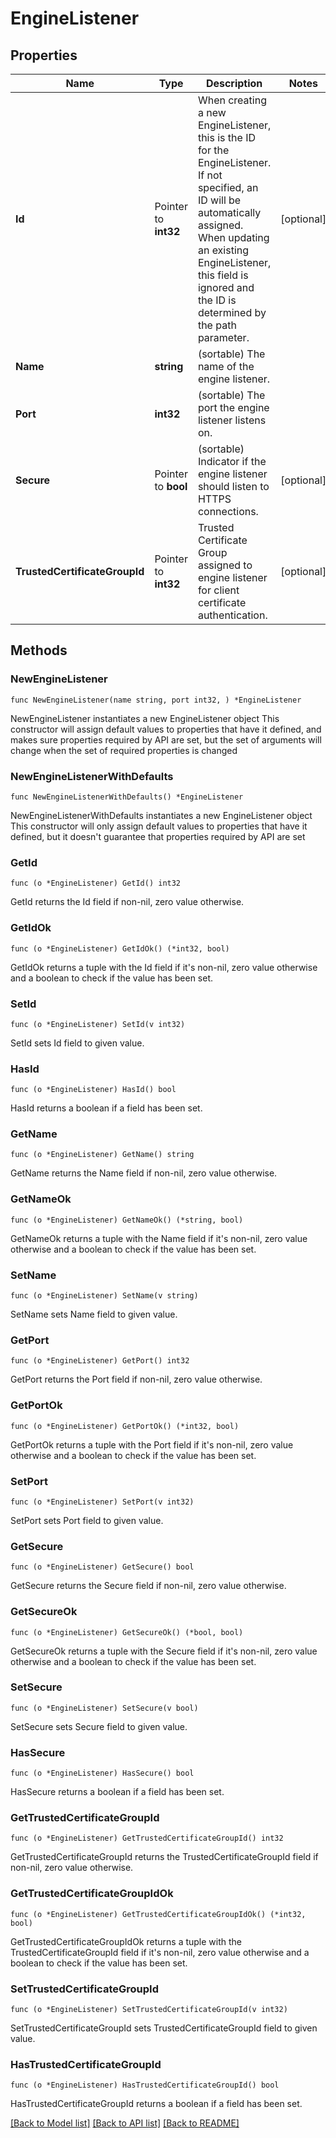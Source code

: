 # EngineListener

## Properties

Name | Type | Description | Notes
------------ | ------------- | ------------- | -------------
**Id** | Pointer to **int32** | When creating a new EngineListener, this is the ID for the EngineListener. If not specified, an ID will be automatically assigned. When updating an existing EngineListener, this field is ignored and the ID is determined by the path parameter. | [optional] 
**Name** | **string** | (sortable) The name of the engine listener. | 
**Port** | **int32** | (sortable) The port the engine listener listens on. | 
**Secure** | Pointer to **bool** | (sortable) Indicator if the engine listener should listen to HTTPS connections. | [optional] 
**TrustedCertificateGroupId** | Pointer to **int32** | Trusted Certificate Group assigned to engine listener for client certificate authentication. | [optional] 

## Methods

### NewEngineListener

`func NewEngineListener(name string, port int32, ) *EngineListener`

NewEngineListener instantiates a new EngineListener object
This constructor will assign default values to properties that have it defined,
and makes sure properties required by API are set, but the set of arguments
will change when the set of required properties is changed

### NewEngineListenerWithDefaults

`func NewEngineListenerWithDefaults() *EngineListener`

NewEngineListenerWithDefaults instantiates a new EngineListener object
This constructor will only assign default values to properties that have it defined,
but it doesn't guarantee that properties required by API are set

### GetId

`func (o *EngineListener) GetId() int32`

GetId returns the Id field if non-nil, zero value otherwise.

### GetIdOk

`func (o *EngineListener) GetIdOk() (*int32, bool)`

GetIdOk returns a tuple with the Id field if it's non-nil, zero value otherwise
and a boolean to check if the value has been set.

### SetId

`func (o *EngineListener) SetId(v int32)`

SetId sets Id field to given value.

### HasId

`func (o *EngineListener) HasId() bool`

HasId returns a boolean if a field has been set.

### GetName

`func (o *EngineListener) GetName() string`

GetName returns the Name field if non-nil, zero value otherwise.

### GetNameOk

`func (o *EngineListener) GetNameOk() (*string, bool)`

GetNameOk returns a tuple with the Name field if it's non-nil, zero value otherwise
and a boolean to check if the value has been set.

### SetName

`func (o *EngineListener) SetName(v string)`

SetName sets Name field to given value.


### GetPort

`func (o *EngineListener) GetPort() int32`

GetPort returns the Port field if non-nil, zero value otherwise.

### GetPortOk

`func (o *EngineListener) GetPortOk() (*int32, bool)`

GetPortOk returns a tuple with the Port field if it's non-nil, zero value otherwise
and a boolean to check if the value has been set.

### SetPort

`func (o *EngineListener) SetPort(v int32)`

SetPort sets Port field to given value.


### GetSecure

`func (o *EngineListener) GetSecure() bool`

GetSecure returns the Secure field if non-nil, zero value otherwise.

### GetSecureOk

`func (o *EngineListener) GetSecureOk() (*bool, bool)`

GetSecureOk returns a tuple with the Secure field if it's non-nil, zero value otherwise
and a boolean to check if the value has been set.

### SetSecure

`func (o *EngineListener) SetSecure(v bool)`

SetSecure sets Secure field to given value.

### HasSecure

`func (o *EngineListener) HasSecure() bool`

HasSecure returns a boolean if a field has been set.

### GetTrustedCertificateGroupId

`func (o *EngineListener) GetTrustedCertificateGroupId() int32`

GetTrustedCertificateGroupId returns the TrustedCertificateGroupId field if non-nil, zero value otherwise.

### GetTrustedCertificateGroupIdOk

`func (o *EngineListener) GetTrustedCertificateGroupIdOk() (*int32, bool)`

GetTrustedCertificateGroupIdOk returns a tuple with the TrustedCertificateGroupId field if it's non-nil, zero value otherwise
and a boolean to check if the value has been set.

### SetTrustedCertificateGroupId

`func (o *EngineListener) SetTrustedCertificateGroupId(v int32)`

SetTrustedCertificateGroupId sets TrustedCertificateGroupId field to given value.

### HasTrustedCertificateGroupId

`func (o *EngineListener) HasTrustedCertificateGroupId() bool`

HasTrustedCertificateGroupId returns a boolean if a field has been set.


[[Back to Model list]](../README.md#documentation-for-models) [[Back to API list]](../README.md#documentation-for-api-endpoints) [[Back to README]](../README.md)


